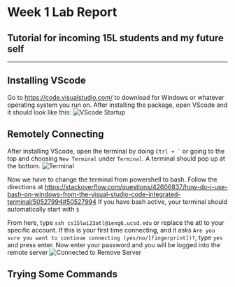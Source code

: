 # Week 1 Lab Report
## Tutorial for incoming 15L students and my future self
---
## Installing VScode
Go to https://code.visualstudio.com/ to download for Windows or whatever operating system you run on. After installing the package, open VScode and it should look like this:
![VScode Startup](https://user-images.githubusercontent.com/110417453/212200666-ec6b3fd4-fea4-4176-ad41-647a5a2b565a.png)

## Remotely Connecting
After installing VScode, open the terminal by doing `` Ctrl + ` `` or going to the top and choosing `New Terminal` under `Terminal`. A terminal should pop up at the bottom.
![Terminal](https://user-images.githubusercontent.com/110417453/212201723-d9a2fc45-b67d-4666-8191-881aae19a41a.png)

Now we have to change the terminal from powershell to bash.
Follow the directions at https://stackoverflow.com/questions/42606837/how-do-i-use-bash-on-windows-from-the-visual-studio-code-integrated-terminal/50527994#50527994
If you have bash active, your terminal should automatically start with `$`

From here, type `ssh cs15lwi23atl@ieng6.ucsd.edu` or replace the atl to your specific account. If this is your first time connecting, and it asks `Are you sure you want to continue connecting (yes/no/[fingerprint])?`, type `yes` and press enter.
Now enter your password and you will be logged into the remote server
![Connected to Remove Server](https://user-images.githubusercontent.com/110417453/212202565-f4f3679e-2a82-461d-8e6e-adfb85d6f4e0.png)

## Trying Some Commands
